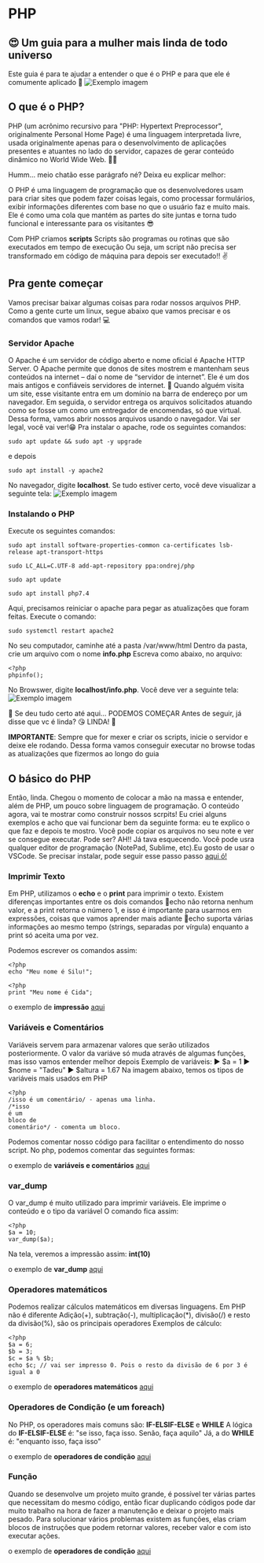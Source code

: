 # PHP 
## 😍 Um guia para a mulher mais linda de todo universo 

Este guia é para te ajudar a entender o que é o PHP e para que ele é comumente aplicado 🚀
<img src="images/o_que_e_php_unsplash.jpg" alt="Exemplo imagem">
## O que é o PHP?
PHP (um acrônimo recursivo para "PHP: Hypertext Preprocessor", originalmente Personal Home Page) é uma linguagem interpretada livre, usada originalmente apenas para o desenvolvimento de aplicações
presentes e atuantes no lado do servidor, capazes de gerar conteúdo
dinâmico no World Wide Web. 🗿🍷

Humm... meio chatão esse parágrafo né? Deixa eu explicar melhor: 

O PHP é uma linguagem de programação que os desenvolvedores usam para criar sites que podem fazer coisas legais, como processar formulários, exibir informações diferentes com base no que o usuário faz e muito mais. Ele é como uma cola que mantém as partes do site juntas e torna tudo funcional e interessante para os visitantes 😎

Com PHP criamos **scripts** 
Scripts são programas ou rotinas que são executados em tempo de execução
Ou seja, um script não precisa ser transformado em código de máquina para depois ser executado!! ✌️

## Pra gente começar
Vamos precisar baixar algumas coisas para rodar nossos arquivos PHP. Como a gente curte um linux, segue abaixo  que vamos precisar e os comandos que vamos rodar! 💻 

### Servidor Apache
O Apache é um servidor de código aberto e nome oficial é Apache HTTP Server.
O Apache permite que donos de sites mostrem e mantenham seus conteúdos na internet – daí o nome de “servidor de internet”. Ele é um dos mais antigos e confiáveis servidores de internet. 🐻
Quando alguém visita um site, esse visitante entra em um domínio na barra de endereço por um navegador. Em seguida, o servidor entrega os arquivos solicitados atuando como se fosse um como um entregador de encomendas, só que virtual.
Dessa forma, vamos abrir nossos arquivos usando o navegador. Vai ser legal, você vai ver!😁
Pra instalar o apache, rode os seguintes comandos:
```
sudo apt update && sudo apt -y upgrade
```
e depois
```
sudo apt install -y apache2
```
No navegador, digite **localhost**. Se tudo estiver certo, você deve visualizar a seguinte tela:
<img src="images/apache.png" alt="Exemplo imagem">

### Instalando o PHP 
Execute os seguintes comandos:
```
sudo apt install software-properties-common ca-certificates lsb-release apt-transport-https
```
```
sudo LC_ALL=C.UTF-8 add-apt-repository ppa:ondrej/php
```
```
sudo apt update
```
```
sudo apt install php7.4
```
Aqui, precisamos reiniciar o apache para pegar as atualizações que foram feitas. Execute o comando:
```
sudo systemctl restart apache2
```
No seu computador, caminhe até a pasta /var/www/html
Dentro da pasta, crie um arquivo com o nome **info.php**
Escreva como abaixo, no arquivo:

```
<?php
phpinfo();
```
No Browswer, digite **localhost/info.php**. Você deve ver a seguinte tela:
<img src="images/php_tela.png" alt="Exemplo imagem">

🎯 Se deu tudo certo até aqui... PODEMOS COMEÇAR
Antes de seguir, já disse que vc é linda? 😘
LINDA!  💞

**IMPORTANTE**: Sempre que for mexer e criar os scripts, inicie o servidor e deixe ele rodando. Dessa forma vamos conseguir executar no browse todas as atualizações que fizermos ao longo do guia

## O básico do PHP
Então, linda. Chegou o momento de colocar a mão na massa e entender, além de PHP, um pouco sobre linguagem de programação.
O conteúdo agora, vai te mostrar como construir nossos scrpits!
Eu criei alguns exemplos e acho que vai funcionar bem da seguinte forma: eu te explico o que faz e depois te mostro. Você pode copiar os arquivos no seu note e ver se consegue executar. Pode ser?
AH!! Já tava esquecendo. Você pode usra qualquer editor de programação (NotePad, Sublime, etc).Eu gosto de usar o VSCode. Se precisar instalar, pode seguir esse passo passo [aqui ó!](https://www.edivaldobrito.com.br/visual-studio-code-no-linux/) 

### Imprimir Texto
Em PHP, utilizamos o **echo** e o **print** para imprimir o texto. 
Existem diferenças importantes entre os dois comandos
📝echo não retorna nenhum valor, e a print retorna o número 1, e isso é importante para usarmos em expressões, coisas que vamos aprender mais adiante
📝echo suporta várias informações ao mesmo tempo (strings, separadas por vírgula) enquanto a print só aceita uma por vez.

Podemos escrever os comandos assim:
```
<?php
echo "Meu nome é Silu!";
```
```
<?php
print "Meu nome é Cida";
```
o exemplo de **impressão** [aqui](https://github.com/LourenaOhara/php/blob/main/basic/print.php)

### Variáveis e Comentários
Variáveis servem para armazenar valores que serão utilizados posteriormente. O valor da variáve só muda através de algumas funções, mas isso vamos entender melhor depois
Exemplo de variáveis:
▶️ $a = 1
▶️ $nome = "Tadeu"
▶️ $altura = 1.67
Na imagem abaixo, temos os tipos de variáveis mais usados em PHP
```
<?php
/isso é um comentário/ - apenas uma linha.
/*isso
é um
bloco de
comentário*/ - comenta um bloco.
```
Podemos comentar nosso código para facilitar o entendimento do nosso script. No php, podemos comentar das seguintes formas:

o exemplo de **variáveis e comentários** [aqui](https://github.com/LourenaOhara/php/blob/main/basic/var_com.php)

### var_dump
O var_dump é muito utilizado para imprimir variáveis. Ele imprime o conteúdo e o tipo da variável
O comando fica assim:

```
<?php
$a = 10;
var_dump($a);
```
Na tela, veremos a impressão assim: **int(10)**

o exemplo de **var_dump** [aqui](https://github.com/LourenaOhara/php/blob/main/basic/var.php)

### Operadores matemáticos
Podemos realizar cálculos matemáticos em diversas linguagens. Em PHP não é diferente
Adição(+), subtração(-), multiplicação(*), divisão(/) e resto da divisão(%), são os principais operadores
Exemplos de cálculo:
```
<?php
$a = 6;
$b = 3;
$c = $a % $b;
echo $c; // vai ser impresso 0. Pois o resto da divisão de 6 por 3 é igual a 0
```
o exemplo de **operadores matemáticos** [aqui](https://github.com/LourenaOhara/php/blob/main/basic/math.php)

### Operadores de Condição (e um foreach)
No PHP, os operadores mais comuns são: **IF-ELSIF-ELSE** e **WHILE**
A lógica do **IF-ELSIF-ELSE** é: "se isso, faça isso. Senão, faça aquilo"
Já, a do **WHILE** é: "enquanto isso, faça isso"

o exemplo de **operadores de condição** [aqui](https://github.com/LourenaOhara/php/blob/main/basic/cond.php)

### Função
Quando se desenvolve um projeto muito grande, é possível ter várias partes que necessitam do mesmo código, então ficar duplicando códigos pode dar muito trabalho na hora de fazer a manutenção e deixar o projeto mais pesado. Para solucionar vários problemas existem as funções, elas criam blocos de instruções que podem retornar valores, receber valor e com isto executar ações.

o exemplo de **operadores de condição** [aqui](https://github.com/LourenaOhara/php/blob/main/basic/func.php)
